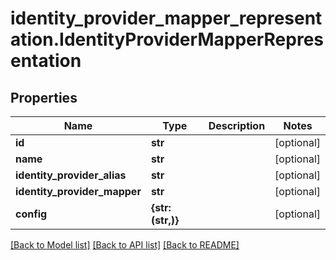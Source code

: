 # identity_provider_mapper_representation.IdentityProviderMapperRepresentation

## Properties
Name | Type | Description | Notes
------------ | ------------- | ------------- | -------------
**id** | **str** |  | [optional] 
**name** | **str** |  | [optional] 
**identity_provider_alias** | **str** |  | [optional] 
**identity_provider_mapper** | **str** |  | [optional] 
**config** | **{str: (str,)}** |  | [optional] 

[[Back to Model list]](../README.md#documentation-for-models) [[Back to API list]](../README.md#documentation-for-api-endpoints) [[Back to README]](../README.md)


